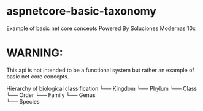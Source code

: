 # aspnetcore-basic-taxonomy
Example of basic net core concepts
Powered By Soluciones Modernas 10x

# WARNING: 
This api is not intended to be a functional system but rather an example of basic net core concepts.




Hierarchy of biological classification
└── Kingdom
   └── Phylum
       └── Class
           └── Order
               └── Family 
                 └── Genus    
                      └── Species

